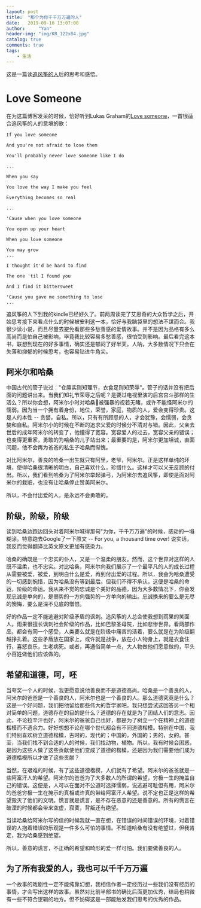 ```yaml
---
layout: post
title:  "那个为你千千万万遍的人"
date:   2019-09-16 13:07:00
author:     "Yan"
header-img: "img/KR_122x84.jpg"
catalog: true
comments: true
tags:
    - 生活
---
```


这是一篇读[追风筝的人](https://book.douban.com/subject/1770782/)后的思考和感悟。

# Love Someone

在为这篇博客发呆的时候，恰好听到Lukas Graham的[Love someone](https://www.bilibili.com/video/av32189683/)，一首很适合追风筝的人的意境的歌：

```
If you love someone

And you're not afraid to lose them

You'll probably never love someone like I do

...

When you say

You love the way I make you feel

Everything becomes so real

...

'Cause when you love someone

You open up your heart

When you love someone

You may grow
...

I thought it'd be hard to find

The one 'til I found you

And I find it bittersweet

'Cause you gave me something to lose
...

```

追风筝的人下到我的kindle已经好久了。前两周读完了艾思奇的大众哲学之后，开始思考接下来看点什么的时候被安利这一本，恰好与我脑袋里的想法不谋而合。我很少读小说，而且尽量去避免看那些多愁善感的爱情故事。并不是因为品格有多么高尚而是怕自己被影响，毕竟我比较容易多愁善感，很怕受到影响。最后看完这本书，联想到现在的好多事情，确实还是郁闷了好半天。人呐，大多数情况下只会在失落和抑郁的时候思考，也容易钻进牛角尖。

## 阿米尔和哈桑

中国古代的管子说过："仓廪实则知理节，衣食足则知荣辱"。管子的话并没有把后面的问题讲出来。当我们知礼节荣辱之后呢？是要过电视里演的后宫宫斗那样的生活么？所以你会想，阿米尔小时对哈桑被强暴的视若无睹，或许不能怪阿米尔的懦弱。因为当一个拥有着身份，地位，荣誉，家庭，物质的人，爱会变得珍贵。这是人的本性 -- 贪婪，自私。所以，只有有所顾忌的人，才会犹豫，会懦­弱，会贪婪和自私。阿米尔小的时­候在不断的追求父爱的时候分不清对与错。因此，父亲去世后的成年阿米尔的转变了，他懂得了宽容。宽容爱人的过去，宽容父亲的错­误；也变得更重家，勇敢的为哈桑的儿子站出来；最重要的是，阿米尔更加坦­诚，直面问题，他不会再为爸爸的私生子哈桑而惭愧。

对比阿米尔，善良的哈桑一出生就只有阿里，老爷，阿米尔。正是这样单纯的环境，使得哈桑很清晰的明白，自己喜欢什么，珍惜什么。这样才可以义无反顾的付出。所以，我们看到哈桑为了阿米尔举起弹弓，为阿米尔去追风筝，即使是面对阿米尔的栽赃，也没有让哈桑停止赞美阿米尔。

所以，不会付出爱的人，是永远不会勇敢的。

## 阶级，阶级，阶级

读到哈桑边跑边回头对着阿米尔喊得那句"为你，千千万万遍"的时候，感动的一塌糊涂。特意跑去Google了一下原文 -- For you, a thousand time over! 说实话，我反而觉得翻译比英­文原文更加有感染力。

哈桑的确既是一个忠实的仆人，又是一个温柔的朋友。然而，这个世界对这样的人既不温柔，也不忠实。对比哈桑，阿米尔向我们展示了一个最平凡的人的成长过程从需要被爱，被爱，到明白什么是爱，再到付出爱的过程。所以，我会为哈桑遭受的一切感到惋惜，因为哈桑没有等到最后。但我们不得不承认，这便是哈桑的命运，阶级的命运。我从来不觉的忠诚是个美好的品德，因为大多数情况下，你会发现忠诚是单向的，是弱势的一方向强势的一方单向的输出。忠诚换来的要么是无尽的懊悔，要么是深不见底的憎恨。

好的作品一定不能逃避对阶级矛盾的讽刺。追风筝的人总会使我想到雨果的笑面人。雨果很擅长讽刺社会阶级的作品，比如巴黎圣母院，比如悲惨世界。看两部作品，都会有同一个感受，人类要么就是在阶级中痛苦的活着，要么就是在为阶级翻越挣扎着。这些矛盾放在国家上，或许就是战争，放在小人物身上，就是衣食住行，喜怒哀乐，生老病死。或者，再通俗简单一点，大人物做他们愿意做的，平头小百姓做他们应该做的。

## 希望和道德，呵，呸

当夸奖一个人的时候，我更愿意说他善良而不是道德高尚。哈桑是一个善良的人，阿米尔的爸爸是一个善良的人，阿米尔也是一个善良的人。那么道德究竟是什么？这是一个好问题，我们把他留给那些伟大的哲学家吧。我只想尝试这回答另一个相对简单的问题，道德存在的目的是什么？道德的存在就是为了团结人们的意志。因此，不论拉辛汗也好，阿米尔的爸爸自­己也好，都是为了树立一个在精神上的道德楷模而不遗余力。好好想­想不论在哪个世代都会有不同道德楷模。特别在中国，我们特别喜欢树立道德楷模，古时的，现代的；中国的，外国的；男的，女的。甚至，当我们找不到合适的人的时候，我们找动物，植物。所以，我有时候会困惑，是因为这些人做了这些贡献使他们变成了道德的楷模，还是因为我们需要他们成为道德楷模所以才做了这些贡献？

当然，在艰难的时候，有了这些道德楷模，人们就有了希望。阿米尔的爸爸就是一些阿富汗人的希望。阿米尔的爸爸为了大多数人的所谓的希望，穷极一生的掩盖自己的错误。这便是，人可以在面对不公道时选择懦弱，说逃避可耻但有用，阿米尔的爸­爸穷极一生在掩示的真相或许真的带给阿富汗人希望。说不定也正是这样的希望毁灭了他们的文明。慌言就是谎言，是不存在恶意的还是善意的。所有的慌言在破湮的时候都会带来空­虚，寂寞，背叛还有绝望。

当读哈桑给阿米尔写的信的时候我就一直在想，在错误的时­间错误的环境，对着错误的人抱着错误的乐观是一件多么可怕的事情。不知道哈桑有没有绝望过，但我肯定，我为哈桑感到绝望。

所以，善意的谎言，不正确的希望和畸形的爱一样可怕。我们要做善良的人。

## 为了所有我爱的人，我也可以千千万万遍

一个故事的戏剧性一定不能纯靠幻想，我相信作者一定经历过一些我们没有经历的事情，才会写出这样的故事。虽然对比前半部书的确比后面更加优秀，结局也稍微有一些不符合逻辑的地方。但不妨碍这是一部能触发我们思考的优秀的作品。








